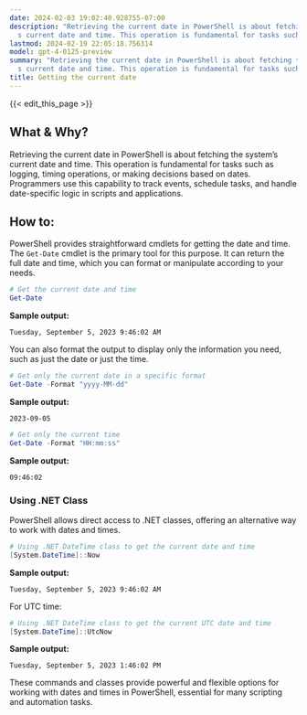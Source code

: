 ```yaml
---
date: 2024-02-03 19:02:40.928755-07:00
description: "Retrieving the current date in PowerShell is about fetching the system\u2019\
  s current date and time. This operation is fundamental for tasks such as logging,\u2026"
lastmod: 2024-02-19 22:05:18.756314
model: gpt-4-0125-preview
summary: "Retrieving the current date in PowerShell is about fetching the system\u2019\
  s current date and time. This operation is fundamental for tasks such as logging,\u2026"
title: Getting the current date
---
```


{{< edit_this_page >}}

## What & Why?

Retrieving the current date in PowerShell is about fetching the system’s current date and time. This operation is fundamental for tasks such as logging, timing operations, or making decisions based on dates. Programmers use this capability to track events, schedule tasks, and handle date-specific logic in scripts and applications.

## How to:

PowerShell provides straightforward cmdlets for getting the date and time. The `Get-Date` cmdlet is the primary tool for this purpose. It can return the full date and time, which you can format or manipulate according to your needs.

```powershell
# Get the current date and time
Get-Date
```

**Sample output:**

```
Tuesday, September 5, 2023 9:46:02 AM
```

You can also format the output to display only the information you need, such as just the date or just the time.

```powershell
# Get only the current date in a specific format
Get-Date -Format "yyyy-MM-dd"
```

**Sample output:**

```
2023-09-05
```

```powershell
# Get only the current time
Get-Date -Format "HH:mm:ss"
```

**Sample output:**

```
09:46:02
```

### Using .NET Class

PowerShell allows direct access to .NET classes, offering an alternative way to work with dates and times.

```powershell
# Using .NET DateTime class to get the current date and time
[System.DateTime]::Now
```

**Sample output:**

```
Tuesday, September 5, 2023 9:46:02 AM
```

For UTC time:

```powershell
# Using .NET DateTime class to get the current UTC date and time
[System.DateTime]::UtcNow
```

**Sample output:**

```
Tuesday, September 5, 2023 1:46:02 PM
```

These commands and classes provide powerful and flexible options for working with dates and times in PowerShell, essential for many scripting and automation tasks.

